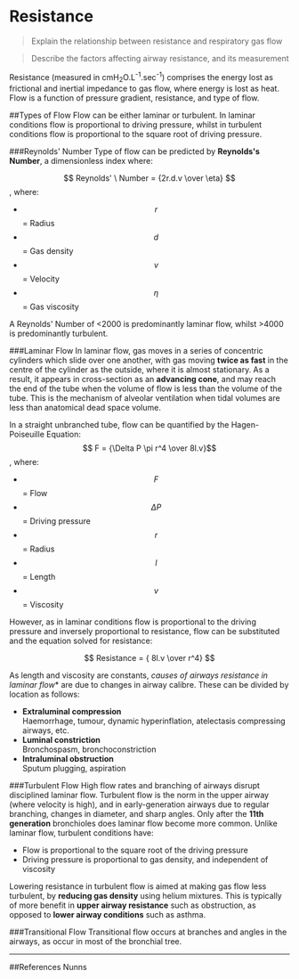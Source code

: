 # Resistance
> Explain the relationship between resistance and respiratory gas flow

<!--></!-->

> Describe the factors affecting airway resistance, and its measurement

Resistance (measured in cmH<sub>2</sub>O.L<sup>-1</sup>.sec<sup>-1</sup>) comprises the energy lost as frictional and inertial impedance to gas flow, where energy is lost as heat. Flow is a function of pressure gradient, resistance, and type of flow.

##Types of Flow
Flow can be either laminar or turbulent. In laminar conditions flow is proportional to driving pressure, whilst in turbulent conditions flow is proportional to the square root of driving pressure.

###Reynolds' Number
Type of flow can be predicted by **Reynolds's Number**, a dimensionless index where:

$$ Reynolds' \ Number = {2r.d.v \over \eta} $$, where:
* $$r$$ = Radius
* $$d$$ = Gas density
* $$v$$ = Velocity
* $$\eta$$ = Gas viscosity

A Reynolds' Number of <2000 is predominantly laminar flow, whilst >4000 is predominantly turbulent.

###Laminar Flow
In laminar flow, gas moves in a series of concentric cylinders which slide over one another, with gas moving **twice as fast** in the centre of the cylinder as the outside, where it is almost stationary. As a result, it appears in cross-section as an **advancing cone**, and may reach the end of the tube when the volume of flow is less than the volume of the tube. This is the mechanism of alveolar ventilation when tidal volumes are less than anatomical dead space volume.

In a straight unbranched tube, flow can be quantified by the Hagen-Poiseuille Equation:  
$$ F = {\Delta P \pi r^4 \over 8l.v}$$, where:
* $$F$$ = Flow
* $$\Delta P$$ = Driving pressure
* $$r$$ = Radius
* $$l$$ = Length
* $$v$$ = Viscosity

However, as in laminar conditions flow is proportional to the driving pressure and inversely proportional to resistance, flow can be substituted and the equation solved for resistance:

$$ Resistance = { 8l.v \over r^4} $$

As length and viscosity are constants, *causes of airways resistance in laminar flow** are due to changes in airway calibre. These can be divided by location as follows:
* **Extraluminal compression**  
  Haemorrhage, tumour, dynamic hyperinflation, atelectasis compressing airways, etc.
* **Luminal constriction**  
  Bronchospasm, bronchoconstriction
* **Intraluminal obstruction**  
  Sputum plugging, aspiration

###Turbulent Flow
High flow rates and branching of airways disrupt disciplined laminar flow. Turbulent flow is the norm in the upper airway (where velocity is high), and in early-generation airways due to regular branching, changes in diameter, and sharp angles. Only after the **11th generation** bronchioles does laminar flow become more common. Unlike laminar flow, turbulent conditions have:
* Flow is proportional to the square root of the driving pressure
* Driving pressure is proportional to gas density, and independent of viscosity

Lowering resistance in turbulent flow is aimed at making gas flow less turbulent, by **reducing gas density** using helium mixtures. This is typically of more benefit in **upper airway resistance** such as obstruction, as opposed to **lower airway conditions** such as asthma.

###Transitional Flow
Transitional flow occurs at branches and angles in the airways, as occur in most of the bronchial tree.


---
##References
Nunns
